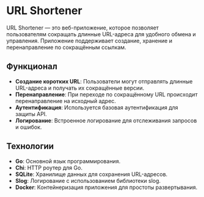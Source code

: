 # URL Shortener

URL Shortener — это веб-приложение, которое позволяет пользователям сокращать длинные URL-адреса для удобного обмена и управления. Приложение поддерживает создание, хранение и перенаправление по сокращённым ссылкам.

## Функционал

- **Создание коротких URL**: Пользователи могут отправлять длинные URL-адреса и получать их сокращённые версии.
- **Перенаправление**: При переходе по сокращённому URL происходит перенаправление на исходный адрес.
- **Аутентификация**: Используется базовая аутентификация для защиты API.
- **Логирование**: Встроенное логирование для отслеживания запросов и ошибок.

## Технологии

- **Go**: Основной язык программирования.
- **Chi**: HTTP роутер для Go.
- **SQLite**: Хранилище данных для сохранения URL-адресов.
- **Slog**: Логирование с использованием библиотеки slog.
- **Docker**: Контейнеризация приложения для простоты развертывания.